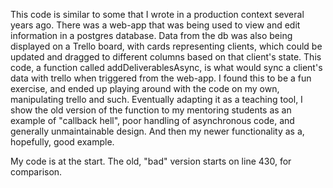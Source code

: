 This code is similar to some that I wrote in a production context several years ago. There was a web-app that was being used to view and edit information in a postgres database. Data from the db was also being displayed on a Trello board, with cards representing clients, which could be updated and dragged to different columns based on that client's state. This code, a function called addDeliverablesAsync, is what would sync a client's data with trello when triggered from the web-app. I found this to be a fun exercise, and ended up playing around with the code on my own, manipulating trello and such. Eventually adapting it as a teaching tool, I show the old version of the function to my mentoring students as an example of "callback hell", poor handling of asynchronous code, and generally unmaintainable design. And then my newer functionality as a, hopefully, good example.

My code is at the start. The old, "bad" version starts on line 430, for comparison.
